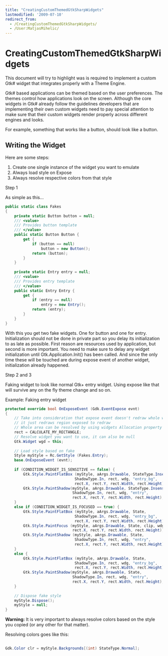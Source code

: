 ```yaml
---
title: "CreatingCustomThemedGtkSharpWidgets"
lastmodified: '2009-07-10'
redirect_from:
  - /CreatingCustomThemedGtkSharpWidgets/
  - /User:MatjasMihelic/
---
```


CreatingCustomThemedGtkSharpWidgets
===================================

This document will try to highlight was is required to implement a custom Gtk# widget that integrates properly with a Theme Engine.

Gtk# based applications can be themed based on the user preferences. The themes control how applications look on the screen. Although the core widgets in Gtk# already follow the guidelines developers that are implementing their own custom widgets need to pay special attention to make sure that their custom widgets render properly across different engines and looks.

For example, something that works like a button, should look like a button.

Writing the Widget
------------------

Here are some steps:

1.  Create one single instance of the widget you want to emulate
2.  Always load style on Expose
3.  Always resolve respective colors from that style

Step 1

As simple as this...

``` csharp
public static class Fakes
{
    private static Button button = null;
    /// <value>
    /// Provides button template
    /// </value>
    public static Button Button {
        get {
            if (button == null)
                button = new Button();
            return (button);
        }
    }
 
    private static Entry entry = null;
    /// <value>
    /// Provides entry template
    /// </value>
    public static Entry Entry {
        get {
            if (entry == null)
                entry = new Entry();
            return (entry);
        }
    }
}
```

With this you get two fake widgets. One for button and one for entry. Initialization should not be done in private part so you delay its initialization to as late as possible. First reason are resources used by application, but second is more important. You need to make sure to delay any widget initialization until Gtk.Application.Init() has been called. And since the only time these will be touched are during expose event of another widget, initialization already happened.

Step 2 and 3

Faking widget to look like normal Gtk+ entry widget. Using expose like that will survive any on the fly theme change and so on.

Example: Faking entry widget

``` csharp
protected override bool OnExposeEvent (Gdk.EventExpose evnt)
{
    // Take into consideration that expose event doesn't redraw whole widget
    // it just redraws region exposed to redraw
    // Whole area can be resolved by using widgets Allocation property
    rect = CALCULATE_MY_RECTANGLE;
    // Resolve widget you want to use, it can also be null
    Gtk.Widget wgd = this;
 
    // Load style based on fake
    Style myStyle = Rc.GetStyle (Fakes.Entry);
    base.OnExposeEvent (evnt);
 
    if (CONDITION_WIDGET_IS_SENSITIVE == false) {
        Gtk.Style.PaintFlatBox (myStyle, aArgs.Drawable, StateType.Insensitive,
                               ShadowType.In, rect, wdg, "entry_bg",
                               rect.X, rect.Y, rect.Width, rect.Height);
        Gtk.Style.PaintShadow(myStyle, aArgs.Drawable, StateType.Insensitive,
                              ShadowType.In, rect, wdg, "entry",
                              rect.X, rect.Y, rect.Width, rect.Height);
    }
    else if (CONDITION_WIDGET_IS_FOCUSED == true) {
        Gtk.Style.PaintFlatBox (myStyle, aArgs.Drawable, State,
                               ShadowType.In, rect, wdg, "entry_bg",
                               rect.X, rect.Y, rect.Width, rect.Height);
        Gtk.Style.PaintFocus (myStyle, aArgs.Drawable, State, clip, wdg, "entry",
                              rect.X, rect.Y, rect.Width, rect.Height);
        Gtk.Style.PaintShadow (myStyle, aArgs.Drawable, State,
                               ShadowType.In, rect, wdg, "entry",
                               rect.X, rect.Y, rect.Width, rect.Height);
    }
    else {
        Gtk.Style.PaintFlatBox (myStyle, aArgs.Drawable, State,
                               ShadowType.In, rect, wdg, "entry_bg",
                               rect.X, rect.Y, rect.Width, rect.Height);
        Gtk.Style.PaintShadow(myStyle, aArgs.Drawable, State,
                              ShadowType.In, rect, wdg, "entry",
                              rect.X, rect.Y, rect.Width, rect.Height);
    }
 
    // Dispose fake style
    myStyle.Dispose();
    myStyle = null;
}
```

**Warning:** It is very important to always resolve colors based on the style you copied (or any other for that matter).

Resolving colors goes like this:

``` csharp
 
Gdk.Color clr = myStyle.Backgrounds[(int) StateType.Normal];
```

